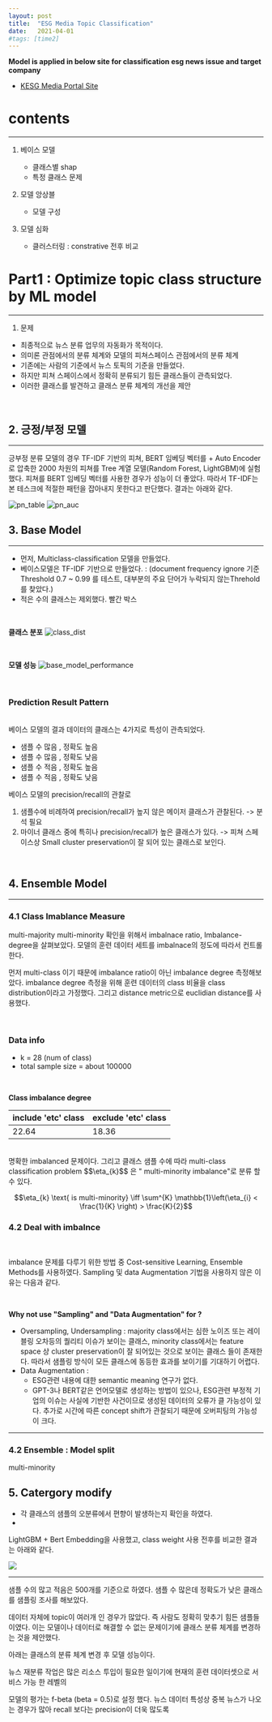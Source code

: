 ```yaml
---
layout: post
title:  "ESG Media Topic Classification"
date:   2021-04-01
#tags: [time2]
---
```


**Model is applied in below site for classification esg news issue and target company**
- [KESG Media Portal Site](http://portal.kresg.co.kr/)

# contents
---
1. 베이스 모델
   - 클래스별 shap 
   - 특정 클래스 문제  

2. 모델 앙상블 
   - 모델 구성 

3. 모델 심화 
   - 클러스터링 : constrative 전후 비교 

# Part1 : Optimize topic class structure by ML model 
---
 

1. 문제
- 최종적으로 뉴스 분류 업무의 자동화가 목적이다. 
- 의미론 관점에서의 분류 체계와 모델의 피쳐스페이스 관점에서의 분류 체계 
- 기존에는 사람의 기준에서 뉴스 토픽의 기준을 만들었다. 
- 하지만 피쳐 스페이스에서 정확히 분류되기 힘든 클래스들이 관측되었다. 
- 이러한 클래스를 발견하고 클래스 분류 체계의 개선을 제안
<br>

## 2. 긍정/부정 모델     
---    

긍부정 분류 모델의 경우 TF-IDF 기반의 피쳐, BERT 임베딩 벡터를 + Auto Encoder로 압축한 2000 차원의 피쳐를 Tree 계열 모델(Random Forest, LightGBM)에 실험했다. 피쳐를 BERT 임베딩 벡터를 사용한 경우가 성능이 더 좋았다.
따라서 TF-IDF는 본 테스크에 적절한 패턴을 잡아내지 못한다고 판단했다.
 결과는 아래와 같다. 

![pn_table](/assets/esg_media/topic/pn_model_confusion.png)
![pn_auc](/assets/esg_media/topic/pn_auc.png)
<br>


## 3. Base Model
---
- 먼저, Multiclass-classification 모델을 만들었다. 
- 베이스모델은 TF-IDF 기반으로 만들었다. : (document frequency ignore 기준 Threshold 0.7 ~ 0.99 를 테스트, 대부분의 주요 단어가 누락되지 않는Threhold를 찾았다.) 
- 적은 수의 클래스는 제외했다. 빨간 박스 
  
<br>

**클래스 분포**
![class_dist](/assets/esg_media/topic/클래스_분포.png)

<br>

**모델 성능**
![base_model_performance](/assets/esg_media/topic/전체모델성능.png)


<br>


### Prediction Result Pattern 
<br>
베이스 모델의 결과 데이터의 클래스는 4가지로 특성이 관측되었다. 

- 샘플 수 많음 , 정확도 높음
- 샘플 수 많음 , 정확도 낮음
- 샘플 수 적음 , 정확도 높음
- 샘플 수 적음 , 정확도 낮음

베이스 모델의 precision/recall의 관찰로 
1. 샘플수에 비례하여 precision/recall가 높지 않은 메이저 클래스가 관찰된다. -> 분석 필요 
2. 마이너 클래스 중에 특히나 precision/recall가 높은 클래스가 있다. -> 피쳐 스페이스상 Small cluster preservation이 잘 되어 있는 클래스로 보인다. 
<br>

## 4. Ensemble Model 
---

### 4.1 Class Imablance Measure
 multi-majority multi-minority 확인을 위해서 imbalnace ratio, Imbalance-degree을 살펴보았다. 
 모델의 훈련 데이터 세트를 imbalnace의 정도에 따라서 컨트롤한다. 

먼저 multi-class 이기 때문에 imbalance ratio이 아닌 imbalance degree 측정해보았다. 
imbalance degree 측정을 위해 훈련 데이터의 class 비율을 class distribution이라고 가정했다. 
그리고 distance metric으로 euclidian distance를 사용했다. 

<br>

### Data info
- k = 28 (num of class)    
- total sample size = about 100000

<br>

**Class imbalance degree**


|include 'etc' class | exclude 'etc' class|
|---|---|
|22.64|18.36|

<br>
명확한 imbalanced 문제이다. 그리고 클래스 샘플 수에 따라 multi-class classification problem $$\eta_{k}$$ 은 " multi-minority imbalance"로 분류 할 수 있다. 

$$\eta_{k} \text{ is multi-minority} \iff \sum^{K} \mathbb{1}\left(\eta_{i} < \frac{1}{K} \right) > \frac{K}{2}$$


### 4.2 Deal with imbalnce 

<br>

imbalance 문제를 다루기 위한 방법 중 Cost-sensitive Learning, Ensemble Methods를 사용하였다. Sampling 및 data Augmentation 기법을 사용하지 않은 이유는 다음과 같다.  

<br>

**Why not use "Sampling" and "Data Augmentation" for ?**
- Oversampling, Undersampling : majority class에서는 심한 노이즈 또는 레이블링 오차등의 퀄리티 이슈가 보이는 클래스, minority class에서는 feature space 상 cluster preservation이 잘 되어있는 것으로 보이는 클래스 들이 존재한다. 따라서 샘플링 방식이 모든 클래스에 동등한 효과를 보이기를 기대하기 어렵다. 
- Data Augmentation : 
  - ESG관련 내용에 대한 semantic meaning 연구가 없다. 
  - GPT-3나 BERT같은 언어모델로 생성하는 방법이 있으나, ESG관련 부정적 기업의 이슈는 사실에 기반한 사건이므로 생성된 데이터의 오류가 클 가능성이 있다. 추가로 시간에 따른 concept shift가 관찰되기 때문에 오버피팅의 가능성이 크다.  


---
### 4.2 Ensemble : Model split 

multi-minority



## 5. Catergory modify

- 각 클래스의 샘플의 오분류에서 편향이 발생하는지 확인을 하였다. 
- 





LightGBM + Bert Embedding을 사용했고, class weight 사용 전후를 비교한 결과는 아래와 같다. 

![](/assets/esg_media/topic/)



---


샘플 수의 많고 적음은 500개를 기준으로 하였다. 
샘플 수 많은데 정확도가 낮은 클래스를 샘플링 조사를 해보았다. 

데이터 자체에 topic이 여러개 인 경우가 많았다. 즉 사람도 정확히 맞추기 힘든 샘플들 이였다. 
이는 모델이나 데이터로 해결할 수 없는 문제이기에 클래스 분류 체계를 변경하는 것을 제안했다. 


아래는 클래스의 분류 체계 변경 후 모델 성능이다. 



뉴스 재분류 작업은 많은 리소스 투입이 필요한 일이기에 현재의 훈련 데이터셋으로 서비스 가능 한 레벨의 

모델의 평가는 f-beta (beta = 0.5)로 설정 했다. 뉴스 데이터 특성상 중복 뉴스가 나오는 경우가 많아 recall 보다는 precision이 더욱 많도록 











  